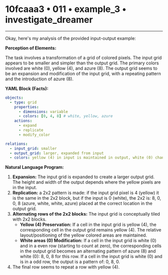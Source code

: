 # 10fcaaa3 • 011 • example_3 • investigate_dreamer

---
Okay, here's my analysis of the provided input-output example:

**Perception of Elements:**

The task involves a transformation of a grid of colored pixels. The input grid appears to be smaller and simpler than the output grid. The primary colors involved are white (0), yellow (4), and azure (8). The output grid seems to be an expansion and modification of the input grid, with a repeating pattern and the introduction of azure (8).

**YAML Block (Facts):**



```yaml
objects:
  - type: grid
    properties:
      - dimensions: variable
      - colors: [0, 4, 8] # white, yellow, azure
    actions:
      - expand
      - replicate
      - modify_color

relations:
  - input_grid: smaller
  - output_grid: larger, expanded from input
  - colors: yellow (4) in input is maintained in output, white (0) changes to azure (8) and sometimes remains white.

```



**Natural Language Program:**

1.  **Expansion:** The input grid is expanded to create a larger output grid. The height and width of the output depends where the yellow pixels are in the input.
2.  **Replication:** a 2x2 pattern is made: if the input grid pixel is 4 (yellow) it is the same in the 2x2 block, but if the input is 0 (white), the 2x2 is: 8, 0, 0, 8 (azure, white, white, azure) placed at the correct location in the output grid.
3. **Alternating rows of the 2x2 blocks:**
     The input grid is conceptually tiled with 2x2 blocks.
    -   **Yellow (4) Preservation:** If a cell in the input grid is yellow (4), the corresponding cell in the output grid remains yellow (4). The relative layout/positioning of the yellow colored areas are maintained.
    -   **White areas (0) Modification:** If a cell in the input grid is white (0) and in a even row (starting to count at zero), the corresponding cells in the output grid becomes an alternating pattern of azure (8) and white (0): 8, 0, 8 for this row. If a cell in the input grid is white (0) and is in a odd row, the output is a pattern of: 0, 8, 0.
4. The final row seems to repeat a row with yellow (4).


